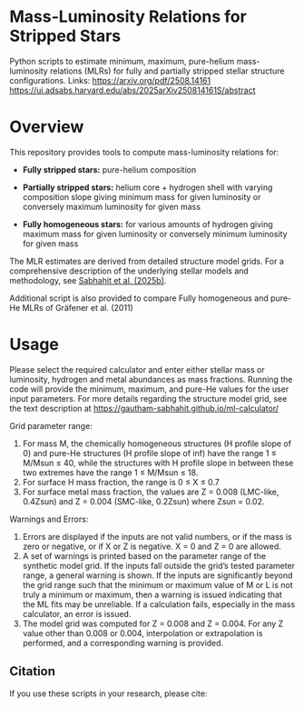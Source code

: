 # Mass-Luminosity Relations for Stripped Stars

Python scripts to estimate minimum, maximum, pure-helium mass-luminosity relations (MLRs) for fully and partially stripped stellar structure configurations.
Links:
https://arxiv.org/pdf/2508.14161
https://ui.adsabs.harvard.edu/abs/2025arXiv250814161S/abstract

# Overview

This repository provides tools to compute mass-luminosity relations for:
- **Fully stripped stars:** pure-helium composition
- **Partially stripped stars:** helium core + hydrogen shell with varying composition slope giving minimum mass for given luminosity or conversely maximum luminosity for given mass

- **Fully homogeneous stars:** for various amounts of hydrogen giving maximum mass for given luminosity or conversely minimum luminosity for given mass

The MLR estimates are derived from detailed structure model grids. For a comprehensive description of the underlying stellar models and methodology, see [Sabhahit et al. (2025b)](https://arxiv.org/pdf/2508.14161).

Additional script is also provided to compare Fully homogeneous and pure-He MLRs of Gräfener et al. (2011)

# Usage

Please select the required calculator and enter either stellar mass or luminosity, hydrogen and metal abundances as mass fractions. Running the code will provide the minimum, maximum, and pure-He values for the user input parameters. For more details regarding the structure model grid, see the text description at https://gautham-sabhahit.github.io/ml-calculator/

Grid parameter range:

1. For mass M, the chemically homogeneous structures (H profile slope of 0) and pure-He structures (H profile slope of inf) have the range 1 ≤ M/Msun ≤ 40, while the structures with H profile slope in between these two extremes have the range 1 ≤ M/Msun ≤ 18.
2. For surface H mass fraction, the range is 0 ≤ X ≤ 0.7
3. For surface metal mass fraction, the values are Z = 0.008 (LMC-like, 0.4Zsun) and Z = 0.004 (SMC-like, 0.2Zsun) where Zsun = 0.02.

Warnings and Errors:

1. Errors are displayed if the inputs are not valid numbers, or if the mass is zero or negative, or if X or Z is negative. X = 0 and Z = 0 are allowed.
2. A set of warnings is printed based on the parameter range of the synthetic model grid. If the inputs fall outside the grid’s tested parameter range, a general warning is shown. If the inputs are significantly beyond the grid range such that the minimum or maximum value of M or L is not truly a minimum or maximum, then a warning is issued indicating that the ML fits may be unreliable. If a calculation fails, especially in the mass calculator, an error is issued.
3. The model grid was computed for Z = 0.008 and Z = 0.004. For any Z value other than 0.008 or 0.004, interpolation or extrapolation is performed, and a corresponding warning is provided.

## Citation

If you use these scripts in your research, please cite:
